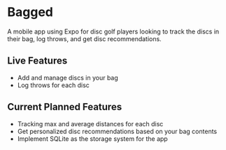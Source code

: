 # Bagged

A mobile app using Expo for disc golf players looking to track the discs in their bag, log throws, and get disc recommendations.

## Live Features

- Add and manage discs in your bag
- Log throws for each disc

## Current Planned Features

- Tracking max and average distances for each disc
- Get personalized disc recommendations based on your bag contents
- Implement SQLite as the storage system for the app
